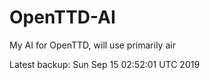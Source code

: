 # OpenTTD-AI
My AI for OpenTTD, will use primarily air

Latest backup: Sun Sep 15 02:52:01 UTC 2019
